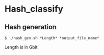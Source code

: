 # Hash_classify

## Hash generation
`$ ./hash_gen.sh *Length* *output_file_name*`

Length is in Gbit

